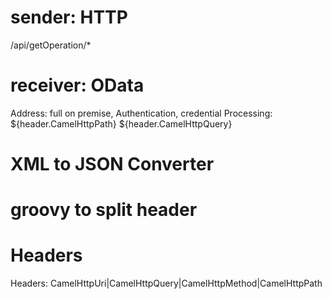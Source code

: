 # sender: HTTP
/api/getOperation/*

# receiver: OData
Address: full 
on premise, Authentication, credential 
Processing: 
${header.CamelHttpPath}
${header.CamelHttpQuery}

# XML to JSON Converter 


# groovy to split header 

# Headers 
Headers: CamelHttpUri|CamelHttpQuery|CamelHttpMethod|CamelHttpPath
